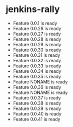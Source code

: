 # jenkins-rally
 - Feature 0.0.1 is ready
 - Feature 0.0.26 is ready
 - Feature 0.0.27 is ready
 - Feature 0.0.28 is ready
 - Feature 0.0.29 is ready
 - Feature 0.0.30 is ready
 - Feature 0.0.31 is ready
 - Feature 0.0.32 is ready
 - Feature 0.0.33 is ready
 - Feature 0.0.34 is ready
 - Feature 0.0.35 is ready
- Feature NONAME is ready
 - Feature 0.0.36 is ready
- Feature NONAME is ready
 - Feature 0.0.37 is ready
 - Feature 0.0.38 is ready
 - Feature 0.0.39 is ready
 - Feature 0.0.40 is ready
 - Feature 0.0.41 is ready
